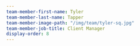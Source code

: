 ```yaml
---
team-member-first-name: Tyler
team-member-last-name: Tapper
team-member-image-path: "/img/team/tyler-sq.jpg"
team-member-job-title: Client Manager
display-order: 8
---
```

